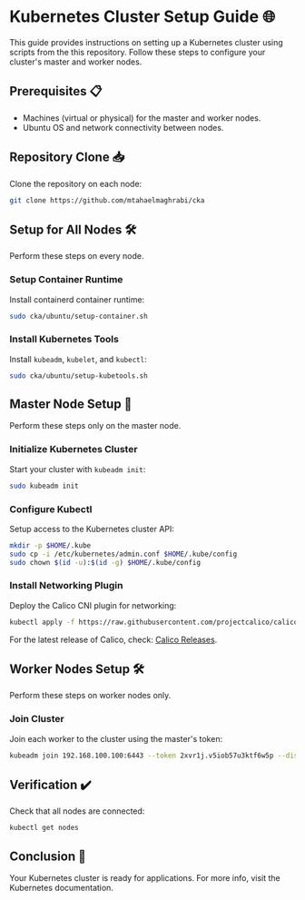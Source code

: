 
# Kubernetes Cluster Setup Guide 🌐

This guide provides instructions on setting up a Kubernetes cluster using scripts from the this repository. Follow these steps to configure your cluster's master and worker nodes.

## Prerequisites 📋
- Machines (virtual or physical) for the master and worker nodes.
- Ubuntu OS and network connectivity between nodes.

## Repository Clone 📥
Clone the repository on each node:
```bash
git clone https://github.com/mtahaelmaghrabi/cka
```

## Setup for All Nodes 🛠️
Perform these steps on every node.

### Setup Container Runtime
Install containerd container runtime:
```bash
sudo cka/ubuntu/setup-container.sh
```

### Install Kubernetes Tools
Install `kubeadm`, `kubelet`, and `kubectl`:
```bash
sudo cka/ubuntu/setup-kubetools.sh
```

## Master Node Setup 👑
Perform these steps only on the master node.

### Initialize Kubernetes Cluster
Start your cluster with `kubeadm init`:
```bash
sudo kubeadm init
```

### Configure Kubectl
Setup access to the Kubernetes cluster API:
```bash
mkdir -p $HOME/.kube
sudo cp -i /etc/kubernetes/admin.conf $HOME/.kube/config
sudo chown $(id -u):$(id -g) $HOME/.kube/config
```

### Install Networking Plugin
Deploy the Calico CNI plugin for networking:
```bash
kubectl apply -f https://raw.githubusercontent.com/projectcalico/calico/v3.27.3/manifests/calico.yaml
```
For the latest release of Calico, check: [Calico Releases](https://github.com/projectcalico/calico/releases).

## Worker Nodes Setup 🛠️
Perform these steps on worker nodes only.

### Join Cluster
Join each worker to the cluster using the master's token:
```bash
kubeadm join 192.168.100.100:6443 --token 2xvr1j.v5iob57u3ktf6w5p --discovery-token-ca-cert-hash sha256:9e42aabxxxxxxxxxxxx
```

## Verification ✔️
Check that all nodes are connected:
```bash
kubectl get nodes
```

## Conclusion 🎉
Your Kubernetes cluster is ready for applications. For more info, visit the Kubernetes documentation.
